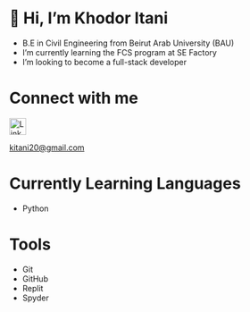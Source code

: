 # 👋 Hi, I’m Khodor Itani
- B.E in Civil Engineering from Beirut Arab University (BAU)
- I’m currently learning the FCS program at SE Factory
- I’m looking to become a full-stack developer
# Connect with me

<a href="https://www.linkedin.com/in/khodor-itani">
  <img src="https://cdn2.iconfinder.com/data/icons/social-media-2285/512/1_Linkedin_unofficial_colored_svg-64.png" alt="LinkedIn" width="30" height="30">
</a>

kitani20@gmail.com

# Currently Learning Languages
- Python
# Tools
- Git
- GitHub
- Replit
- Spyder

#  

<!---
Itani-Khodor/Itani-Khodor is a ✨ special ✨ repository because its `README.md` (this file) appears on your GitHub profile.
You can click the Preview link to take a look at your changes.
--->

